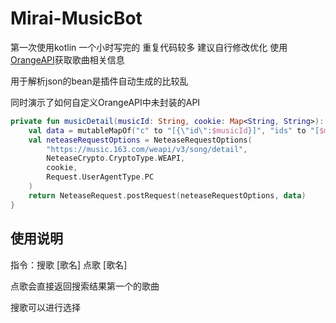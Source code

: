 # Mirai-MusicBot

第一次使用kotlin 一个小时写完的 重复代码较多 建议自行修改优化 使用[OrangeAPI](https://github.com/GceCold/OrangeAPI )获取歌曲相关信息

用于解析json的bean是插件自动生成的比较乱

同时演示了如何自定义OrangeAPI中未封装的API

```kotlin
private fun musicDetail(musicId: String, cookie: Map<String, String>): NeteaseResponseBody {
    val data = mutableMapOf("c" to "[{\"id\":$musicId}]", "ids" to "[$musicId]")
    val neteaseRequestOptions = NeteaseRequestOptions(
        "https://music.163.com/weapi/v3/song/detail",
        NeteaseCrypto.CryptoType.WEAPI,
        cookie,
        Request.UserAgentType.PC
    )
    return NeteaseRequest.postRequest(neteaseRequestOptions, data)
}
```

## 使用说明

指令：搜歌 [歌名]  点歌 [歌名]

点歌会直接返回搜索结果第一个的歌曲

搜歌可以进行选择
